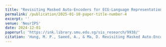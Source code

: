 ```yaml
---
title: "Revisiting Masked Auto-Encoders for ECG-Language Representation Learning"
permalink: /publication/2025-01-10-paper-title-number-4
excerpt: ''
venue: 'NeurIPS'
date: 2024-12-01
paperurl: 'https://ink.library.smu.edu.sg/sis_research/9938/'
citation: 'Hung, M. P., Saeed, A., & Ma, D. Revisiting Masked Auto-Encoders for ECG-Language Representation Learning. In NeurIPS Workshop on Time Series in the Age of Large Models.'
---
```

